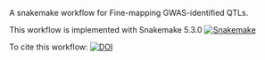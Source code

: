 A snakemake workflow for Fine-mapping GWAS-identified QTLs.

This workflow is implemented with Snakemake 5.3.0
[![Snakemake](https://img.shields.io/badge/snakemake-≥5.3.0-brightgreen.svg?style=flat)](https://snakemake.readthedocs.io)

To cite this workflow:
[![DOI](https://zenodo.org/badge/1033845858.svg)](https://doi.org/10.5281/zenodo.16760979)
